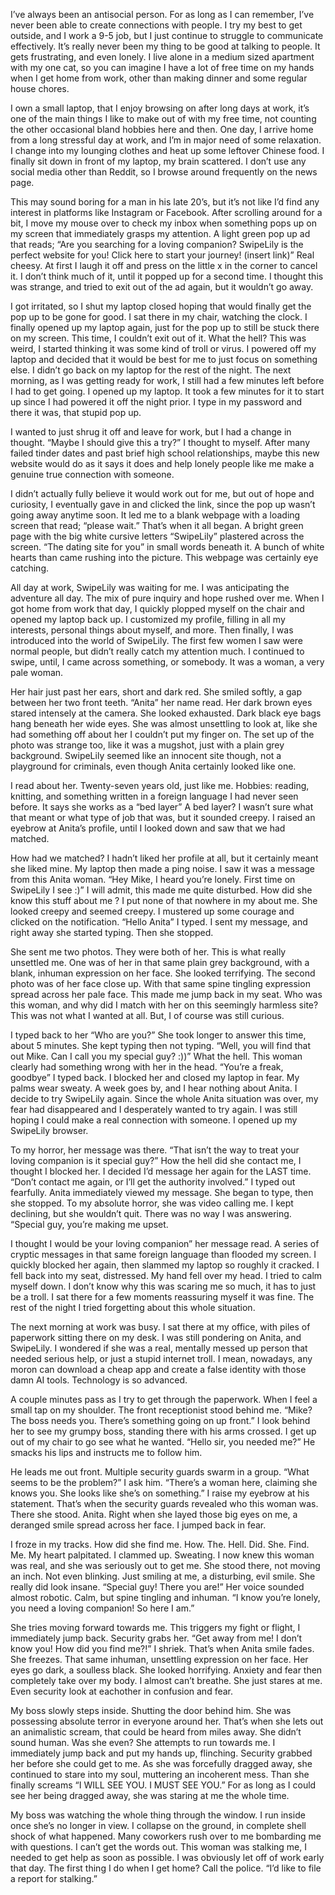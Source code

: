 I’ve always been an antisocial person. For as long as I can remember, I’ve never been able to create connections with people. I try my best to get outside, and I work a 9-5 job, but I just continue to struggle to communicate effectively. It’s really never been my thing to be good at talking to people. It gets frustrating, and even lonely. I live alone in a medium sized apartment with my one cat, so you can imagine I have a lot of free time on my hands when I get home from work, other than making dinner and some regular house chores. 

I own a small laptop, that I enjoy browsing on after long days at work, it’s one of the main things I like to make out of with my free time, not counting   the other occasional bland hobbies here and then. One day, I arrive home from a long stressful day at work, and I’m in major need of some relaxation. I change into my lounging clothes and heat up some leftover Chinese food. I finally sit down in front of my laptop, my brain scattered. I don’t use any  
social media other than Reddit, so I browse around frequently on the news page. 

This may sound boring for a man in his late 20’s, but it’s not like I’d find any interest in platforms like Instagram or Facebook. After scrolling around for a bit, I move my mouse over to check my inbox when something pops up on my screen that immediately grasps my attention. A light green pop up ad that reads; “Are you searching for a loving companion? SwipeLily is the perfect website for you! Click here to start your journey! (insert link)” Real cheesy. At first I laugh it off and press on the little x in the corner to cancel it. I don’t think much of it, until it popped up for a second time. I thought this was strange, and tried to exit out of the ad again, but it wouldn’t go away. 

I got irritated, so I shut my laptop closed hoping that would finally get the pop up to be gone for good. I sat there in my chair, watching the clock. I finally opened up my laptop again, just for the pop up to still be stuck there on my screen. This time, I couldn’t exit out of it. What the hell? This was weird, I started thinking it was some kind of troll or virus. I powered off my laptop and decided that it would be best for me to just focus on something else. I didn’t go back on my laptop for the rest of the night. The next morning, as I was getting ready for work, I still had a few minutes left before I had to get going. I opened up my laptop. It took a few minutes for it to start up since I had powered it off the night prior. I type in my password and there it was, that stupid pop up. 

I wanted to just shrug it off and leave for work, but I had a change in thought. “Maybe I should give this a try?” I thought to myself. After many failed tinder dates and past brief high school relationships, maybe this new website would do as it says it does and help lonely people like me make a genuine true connection with someone. 

I didn’t actually fully believe it would work out for me, but out of hope and curiosity, I eventually gave in and clicked the link, since the pop up wasn’t going away anytime soon. It led me to a blank webpage with a loading screen that read; “please wait.” That’s when it all began. A bright green page with the big white cursive letters “SwipeLily” plastered across the screen. “The dating site for you” in small words beneath it. A bunch of white hearts than came rushing into the picture. This webpage was certainly eye catching. 

All day at work, SwipeLily was waiting for me. I was anticipating the adventure all day. The mix of pure inquiry and hope rushed over me. When I got home from work that day, I quickly plopped myself on the chair and opened my laptop back up. I customized my profile, filling in all my interests, personal things about myself, and more. Then finally, I was introduced into the world of SwipeLily. The first few women I saw were normal people, but didn’t really catch my attention much. I continued to swipe, until, I came across something, or somebody. It was a woman, a very pale woman. 

Her hair just past her ears, short and dark red. She smiled softly, a gap between her two front teeth. “Anita” her name read. Her dark brown eyes stared intensely at the camera. She looked exhausted. Dark black eye bags hang beneath her wide eyes. She was almost unsettling to look at, like she had something off about her I couldn’t put my finger on. The set up of the photo was strange too, like it was a mugshot, just with a plain grey background. SwipeLily seemed like an innocent site though, not a playground for criminals, even though Anita certainly looked like one. 

I read about her. Twenty-seven years old, just like me. Hobbies: reading, knitting, and something written in a foreign language I had never seen before. It says she works as a “bed layer” A bed layer? I wasn’t sure what that meant or what type of job that was, but it sounded creepy. I raised an eyebrow at Anita’s profile, until I looked down and saw that we had matched. 

How had we matched? I hadn’t liked her profile at all, but it certainly meant she liked mine. My laptop then made a ping noise. I saw it was a message from this Anita woman. “Hey Mike, I heard you’re lonely. First time on SwipeLily I see :)” I will admit, this made me quite disturbed. How did she know this stuff about me ? I put none of that nowhere in my about me. She looked creepy and seemed creepy. I mustered up some courage and clicked on the notification. “Hello Anita” I typed. I sent my message, and right away she started typing. Then she stopped. 

She sent me two photos. They were both of her. This is what really unsettled me. One was of her in that same plain grey background, with a blank, inhuman expression on her face. She looked terrifying. The second photo was of her face close up. With that same spine tingling expression spread across her pale face. This made me jump back in my seat. Who was this woman, and why did I match with her on this seemingly harmless site? This was not what I wanted at all. But, I of course was still curious. 

I typed back to her “Who are you?” She took longer to answer this time, about 5 minutes. She kept typing then not typing. “Well, you will find that out Mike. Can I call you my special guy? :))” What the hell. This woman clearly had something wrong with her in the head. “You’re a freak, goodbye” I typed back. I blocked her and closed my laptop in fear. My palms wear sweaty. A week goes by, and I hear nothing about Anita. I decide to try SwipeLily again. Since the whole Anita situation was over, my fear had disappeared and I desperately wanted to try again. I was still hoping I could make a real connection with someone. I opened up my SwipeLily browser. 

To my horror, her message was there. “That isn’t the way to treat your loving companion is it special guy?” How the hell did she contact me, I thought I blocked her. I decided I’d message her again for the LAST time. “Don’t contact me again, or I’ll get the authority involved.” I typed out fearfully. Anita immediately viewed my message. She began to type, then she stopped. To my absolute horror, she was video calling me. I kept declining, but she wouldn’t quit. There was no way I was answering. “Special guy, you’re making me upset. 

I thought I would be your loving companion” her message read. A series of cryptic messages in that same foreign language than flooded my screen. I quickly  blocked her again, then slammed my laptop so roughly it cracked. I fell back into my seat, distressed. My hand fell over my head. I tried to calm myself down. I don’t know why this was scaring me so much, it has to just be a troll. I sat there for a few moments reassuring myself it was fine. The rest of the night I tried forgetting about this whole situation. 

The next morning at work was busy. I sat there at my office, with piles of paperwork sitting there on my desk. I was still pondering on Anita, and  SwipeLily. I wondered if she was a real, mentally messed up person that needed serious help, or just a stupid internet troll. I mean, nowadays, any moron can download a cheap app and create a false identity with those damn AI tools. Technology is so advanced. 

A couple minutes pass as I try to get through the paperwork. When I feel a small tap on my shoulder. The front receptionist stood behind me. “Mike? The boss needs you. There’s something going on up front.” I look behind her to see my grumpy boss, standing there with his arms crossed.  I get up out of my chair to go see what he wanted. “Hello sir, you needed me?” He smacks his lips and instructs me to follow him. 

He leads me out front. Multiple security guards swarm in a group. “What seems to be the problem?” I ask him. “There’s a woman here, claiming she knows you. She looks like she’s on something.” I raise my eyebrow at his statement. That’s when the security guards revealed who this woman was. There she stood. Anita. Right when she layed those big eyes on me, a deranged smile spread across her face. I jumped back in fear.

I froze in my tracks. How did she find me. How. The. Hell. Did. She. Find. Me. My heart palpitated. I clammed up. Sweating. I now knew this woman was real, and she was seriously out to get me. She stood there, not moving an inch. Not even blinking. Just smiling at me, a disturbing, evil smile. She really did look insane. “Special guy! There you are!” Her voice sounded almost robotic. Calm, but spine tingling and inhuman. “I know you’re lonely, you need a loving companion! So here I am.” 

She tries moving forward towards me. This triggers my fight or flight, I immediately jump back. Security grabs her. “Get away from me! I don’t know you! How did you find me?!” I shriek. That’s when Anita smile fades. She freezes. That same inhuman, unsettling expression on her face. Her eyes go dark, a soulless black. She looked horrifying. Anxiety and fear then completely take over my body. I almost can’t breathe. She just stares at me. Even security look at eachother in confusion and fear. 

My boss slowly steps inside. Shutting the door behind him. She was possessing absolute terror in everyone around her. That’s when she lets out an animalistic scream, that could be heard from miles away. She didn’t sound human. Was she even? She attempts to run towards me. I immediately jump back and put my hands up, flinching. Security grabbed her before she could get to me. As she was forcefully dragged away, she continued to stare into my soul, muttering an incoherent mess. Than she finally screams “I WILL SEE YOU. I MUST SEE YOU.” For as long as I could see her being dragged away, she was staring at me the whole time. 

My boss was watching the whole thing through the window. I run inside once she’s no longer in view. I collapse on the ground, in complete shell shock of what happened. Many coworkers rush over to me bombarding me with questions. I can’t get the words out. This woman was stalking me, I needed to get help as soon as possible. I was obviously let off of work early that day. The first thing I do when I get home? Call the police. “I’d like to file a report for stalking.”